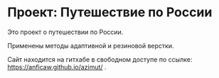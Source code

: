 # Проект: Путешествие по России




Это проект о путешествии по России.

Применены методы адаптивной и резиновой  верстки.

Сайт находится на гитхабе в свободном доступе по ссылке: https://anficaw.github.io/azimut/ .
